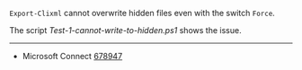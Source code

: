 
`Export-Clixml` cannot overwrite hidden files even with the switch `Force`.

The script *Test-1-cannot-write-to-hidden.ps1* shows the issue.

---

- Microsoft Connect [678947](https://connect.microsoft.com/PowerShell/feedback/details/678947)
